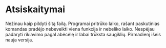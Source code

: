 # Atsiskaitymai
Nežinau kaip pildyti šitą failą. 
Programai pritrūko laiko, rašant paskutinias komandas pradėjo nebeveikti viena funkcija ir nebeliko laiko. Nespėjau padaryti rikiavimo pagal abėcėlę ir labai trūksta saugiklių.
Pirmadienį išeis nauja versija.